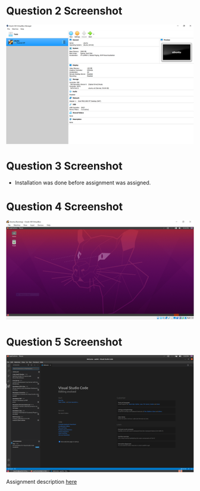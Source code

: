 # Question 2 Screenshot

![question 2 answer](../imgs/virtualbox.png.png)

# Question 3 Screenshot

* Installation was done before assignment was assigned.

# Question 4 Screenshot

![question 4 answer](../imgs/question%204.png)

# Question 5 Screenshot

![question 5 answer](../imgs/question%205.png)

Assignment description [here](https://raw.githubusercontent.com/ra559/cis106/main/labs/lab2.md) 